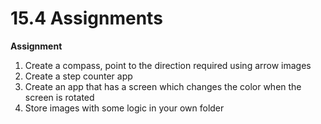 # 15.4 Assignments

**Assignment**

1. Create a compass, point to the direction required using arrow images
2. Create a step counter app
3. Create an app that has a screen which changes the color when the screen is rotated
4. Store images with some logic in your own folder

